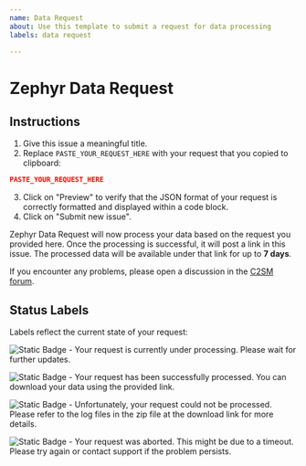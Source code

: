 ```yaml
---
name: Data Request
about: Use this template to submit a request for data processing
labels: data request

---
```


# Zephyr Data Request

## Instructions

1. Give this issue a meaningful title.
2. Replace `PASTE_YOUR_REQUEST_HERE` with your request that you copied to clipboard:
```json
PASTE_YOUR_REQUEST_HERE
```
3. Click on "Preview" to verify that the JSON format of your request is correctly formatted and displayed within a code block.
4. Click on "Submit new issue".

Zephyr Data Request will now process your data based on the request you provided here. Once the processing is successful, it will post a link in this issue. 
The processed data will be available under that link for up to **7 days**.

If you encounter any problems, please open a discussion in the [C2SM forum](https://github.com/C2SM/Tasks-Support/discussions).

## Status Labels

Labels reflect the current state of your request:

![Static Badge](https://img.shields.io/badge/submitted-yellow) - Your request is currently under processing. Please wait for further updates.

![Static Badge](https://img.shields.io/badge/completed-green) - Your request has been successfully processed. You can download your data using the provided link.

![Static Badge](https://img.shields.io/badge/failed-red) - Unfortunately, your request could not be processed. Please refer to the log files in the zip file at the download link for more details.

![Static Badge](https://img.shields.io/badge/aborted-lightgray) - Your request was aborted. This might be due to a timeout. Please try again or contact support if the problem persists.

